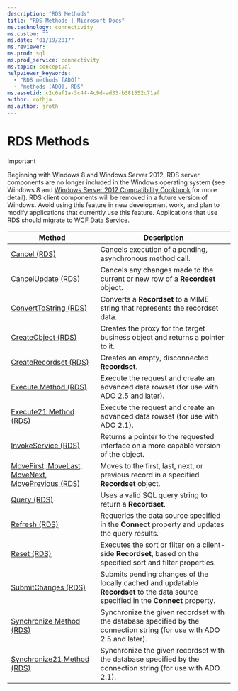 ```yaml
---
description: "RDS Methods"
title: "RDS Methods | Microsoft Docs"
ms.technology: connectivity
ms.custom: ""
ms.date: "01/19/2017"
ms.reviewer: 
ms.prod: sql  
ms.prod_service: connectivity
ms.topic: conceptual
helpviewer_keywords: 
  - "RDS methods [ADO]"
  - "methods [ADO], RDS"
ms.assetid: c2c6af1a-3c44-4c9d-ad33-b381552c71af
author: rothja
ms.author: jroth
---
```

# RDS Methods
> [!IMPORTANT]
>  Beginning with Windows 8 and Windows Server 2012, RDS server components are no longer included in the Windows operating system (see Windows 8 and [Windows Server 2012 Compatibility Cookbook](https://www.microsoft.com/download/details.aspx?id=27416) for more detail). RDS client components will be removed in a future version of Windows. Avoid using this feature in new development work, and plan to modify applications that currently use this feature. Applications that use RDS should migrate to [WCF Data Service](https://go.microsoft.com/fwlink/?LinkId=199565).  
  
|Method|Description|  
|-|-|  
|[Cancel (RDS)](./cancel-method-rds.md)|Cancels execution of a pending, asynchronous method call.|  
|[CancelUpdate (RDS)](./cancelupdate-method-rds.md)|Cancels any changes made to the current or new row of a **Recordset** object.|  
|[ConvertToString (RDS)](./converttostring-method-rds.md)|Converts a **Recordset** to a MIME string that represents the recordset data.|  
|[CreateObject (RDS)](./createobject-method-rds.md)|Creates the proxy for the target business object and returns a pointer to it.|  
|[CreateRecordset (RDS)](./createrecordset-method-rds.md)|Creates an empty, disconnected **Recordset**.|  
|[Execute Method (RDS)](./execute-method-rds.md)|Execute the request and create an advanced data rowset (for use with ADO 2.5 and later).|  
|[Execute21 Method (RDS)](./execute21-method-rds.md)|Execute the request and create an advanced data rowset (for use with ADO 2.1).|  
|[InvokeService (RDS)](./invokeservice-rds.md)|Returns a pointer to the requested interface on a more capable version of the object.|  
|[MoveFirst, MoveLast, MoveNext, MovePrevious (RDS)](./movefirst-movelast-movenext-and-moveprevious-methods-rds.md)|Moves to the first, last, next, or previous record in a specified **Recordset** object.|  
|[Query (RDS)](./query-method-rds.md)|Uses a valid SQL query string to return a **Recordset**.|  
|[Refresh (RDS)](./refresh-method-rds.md)|Requeries the data source specified in the **Connect** property and updates the query results.|  
|[Reset (RDS)](./reset-method-rds.md)|Executes the sort or filter on a client-side **Recordset**, based on the specified sort and filter properties.|  
|[SubmitChanges (RDS)](./submitchanges-method-rds.md)|Submits pending changes of the locally cached and updatable **Recordset** to the data source specified in the **Connect** property.|  
|[Synchronize Method (RDS)](./synchronize-method-rds.md)|Synchronize the given recordset with the database specified by the connection string (for use with ADO 2.5 and later).|  
|[Synchronize21 Method (RDS)](./synchronize21-method-rds.md)|Synchronize the given recordset with the database specified by the connection string (for use with ADO 2.1).|